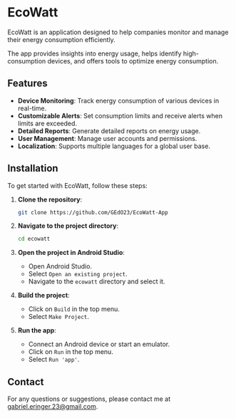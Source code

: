 # EcoWatt

EcoWatt is an application designed to help companies monitor
and manage their energy consumption efficiently.

The app provides insights into energy usage, helps identify high-consumption devices,
and offers tools to optimize energy consumption.

## Features

- **Device Monitoring**: Track energy consumption of various devices in real-time.
- **Customizable Alerts**: Set consumption limits and receive alerts when limits are exceeded.
- **Detailed Reports**: Generate detailed reports on energy usage.
- **User Management**: Manage user accounts and permissions.
- **Localization**: Supports multiple languages for a global user base.

## Installation

To get started with EcoWatt, follow these steps:

1. **Clone the repository**:
    ```sh
    git clone https://github.com/GEdO23/EcoWatt-App
    ```

2. **Navigate to the project directory**:
    ```sh
    cd ecowatt
    ```

3. **Open the project in Android Studio**:
    - Open Android Studio.
    - Select `Open an existing project`.
    - Navigate to the `ecowatt` directory and select it.

4. **Build the project**:
    - Click on `Build` in the top menu.
    - Select `Make Project`.

5. **Run the app**:
    - Connect an Android device or start an emulator.
    - Click on `Run` in the top menu.
    - Select `Run 'app'`.

## Contact

For any questions or suggestions, please contact me
at [gabriel.eringer.23@gmail.com](mailto:gabriel.eringer.23@gmail.com).